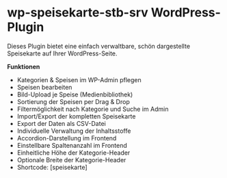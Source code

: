 # wp-speisekarte-stb-srv WordPress-Plugin

Dieses Plugin bietet eine einfach verwaltbare, schön dargestellte Speisekarte auf Ihrer WordPress-Seite.

**Funktionen**
- Kategorien & Speisen im WP-Admin pflegen
- Speisen bearbeiten
- Bild-Upload je Speise (Medienbibliothek)
- Sortierung der Speisen per Drag & Drop
- Filtermöglichkeit nach Kategorie und Suche im Admin
- Import/Export der kompletten Speisekarte
- Export der Daten als CSV-Datei
- Individuelle Verwaltung der Inhaltsstoffe
- Accordion-Darstellung im Frontend
- Einstellbare Spaltenanzahl im Frontend
- Einheitliche Höhe der Kategorie-Header
- Optionale Breite der Kategorie-Header
- Shortcode: [speisekarte]
